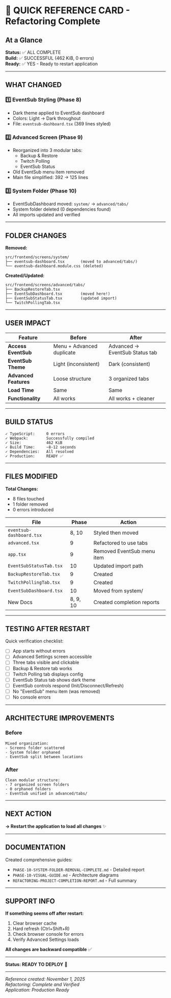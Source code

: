 # 🚀 QUICK REFERENCE CARD - Refactoring Complete

## At a Glance

**Status:** ✅ ALL COMPLETE  
**Build:** ✅ SUCCESSFUL (462 KiB, 0 errors)  
**Ready:** ✅ YES - Ready to restart application

---

## WHAT CHANGED

### 1️⃣ **EventSub Styling** (Phase 8)
- Dark theme applied to EventSub dashboard
- Colors: Light → Dark throughout
- File: `eventsub-dashboard.tsx` (369 lines styled)

### 2️⃣ **Advanced Screen** (Phase 9)
- Reorganized into 3 modular tabs:
  - Backup & Restore
  - Twitch Polling  
  - EventSub Status
- Old EventSub menu item removed
- Main file simplified: 392 → 125 lines

### 3️⃣ **System Folder** (Phase 10)
- EventSubDashboard moved: `system/` → `advanced/tabs/`
- System folder deleted (0 dependencies found)
- All imports updated and verified

---

## FOLDER CHANGES

**Removed:**
```
src/frontend/screens/system/
├── eventsub-dashboard.tsx       (moved to advanced/tabs/)
└── eventsub-dashboard.module.css (deleted)
```

**Created/Updated:**
```
src/frontend/screens/advanced/tabs/
├── BackupRestoreTab.tsx
├── EventSubDashboard.tsx        (moved here!)
├── EventSubStatusTab.tsx        (updated import)
└── TwitchPollingTab.tsx
```

---

## USER IMPACT

| Feature | Before | After |
|---------|--------|-------|
| **Access EventSub** | Menu + Advanced duplicate | Advanced → EventSub Status tab |
| **EventSub Theme** | Light (inconsistent) | Dark (consistent) |
| **Advanced Features** | Loose structure | 3 organized tabs |
| **Load Time** | Same | Same |
| **Functionality** | All works | All works + cleaner |

---

## BUILD STATUS

```
✓ TypeScript:     0 errors
✓ Webpack:        Successfully compiled
✓ Size:           462 KiB
✓ Build Time:     ~8-12 seconds
✓ Dependencies:   All resolved
✓ Production:     READY ✅
```

---

## FILES MODIFIED

**Total Changes:**
- 8 files touched
- 1 folder removed
- 0 errors introduced

| File | Phase | Action |
|------|-------|--------|
| `eventsub-dashboard.tsx` | 8, 10 | Styled then moved |
| `advanced.tsx` | 9 | Refactored to use tabs |
| `app.tsx` | 9 | Removed EventSub menu item |
| `EventSubStatusTab.tsx` | 10 | Updated import path |
| `BackupRestoreTab.tsx` | 9 | Created |
| `TwitchPollingTab.tsx` | 9 | Created |
| `EventSubDashboard.tsx` | 10 | Moved from system/ |
| New Docs | 8, 9, 10 | Created completion reports |

---

## TESTING AFTER RESTART

Quick verification checklist:

- [ ] App starts without errors
- [ ] Advanced Settings screen accessible
- [ ] Three tabs visible and clickable
- [ ] Backup & Restore tab works
- [ ] Twitch Polling tab displays config
- [ ] EventSub Status tab shows dark theme
- [ ] EventSub controls respond (Init/Disconnect/Refresh)
- [ ] No "EventSub" menu item (was removed)
- [ ] No console errors

---

## ARCHITECTURE IMPROVEMENTS

### Before
```
Mixed organization:
- Screens folder scattered
- System folder orphaned
- EventSub split between locations
```

### After
```
Clean modular structure:
- 7 organized screen folders
- 0 orphaned folders
- EventSub unified in advanced/tabs/
```

---

## NEXT ACTION

**→ Restart the application to load all changes** ✨

---

## DOCUMENTATION

Created comprehensive guides:
- `PHASE-10-SYSTEM-FOLDER-REMOVAL-COMPLETE.md` - Detailed report
- `PHASE-10-VISUAL-GUIDE.md` - Architecture diagrams
- `REFACTORING-PROJECT-COMPLETION-REPORT.md` - Full summary

---

## SUPPORT INFO

**If something seems off after restart:**

1. Clear browser cache
2. Hard refresh (Ctrl+Shift+R)
3. Check browser console for errors
4. Verify Advanced Settings loads

**All changes are backward compatible** ✅

---

**Status: READY TO DEPLOY** 🚀

---

*Reference created: November 1, 2025*  
*Refactoring: Complete and Verified*  
*Application: Production Ready*
